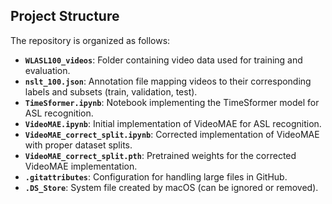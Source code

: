 ## Project Structure

The repository is organized as follows:

- **`WLASL100_videos`**: Folder containing video data used for training and evaluation.
- **`nslt_100.json`**: Annotation file mapping videos to their corresponding labels and subsets (train, validation, test).
- **`TimeSformer.ipynb`**: Notebook implementing the TimeSformer model for ASL recognition.
- **`VideoMAE.ipynb`**: Initial implementation of VideoMAE for ASL recognition.
- **`VideoMAE_correct_split.ipynb`**: Corrected implementation of VideoMAE with proper dataset splits.
- **`VideoMAE_correct_split.pth`**: Pretrained weights for the corrected VideoMAE implementation.
- **`.gitattributes`**: Configuration for handling large files in GitHub.
- **`.DS_Store`**: System file created by macOS (can be ignored or removed).
